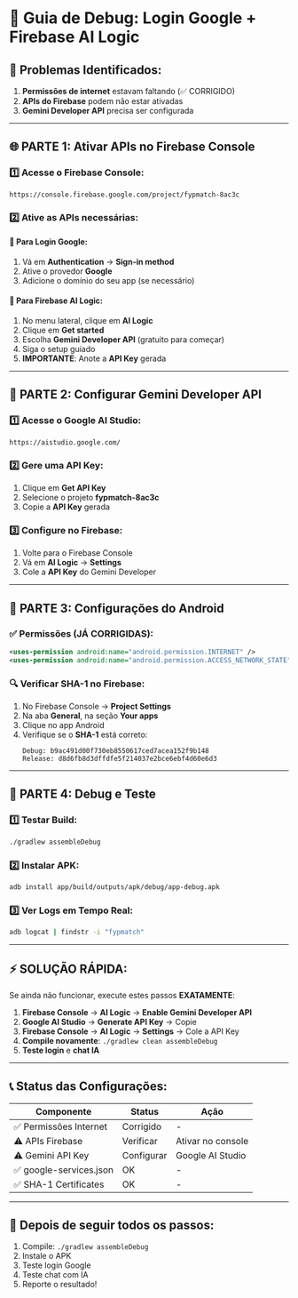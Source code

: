 # 🔧 Guia de Debug: Login Google + Firebase AI Logic

## 🚨 Problemas Identificados:
1. **Permissões de internet** estavam faltando (✅ CORRIGIDO)
2. **APIs do Firebase** podem não estar ativadas
3. **Gemini Developer API** precisa ser configurada

---

## 🌐 PARTE 1: Ativar APIs no Firebase Console

### 1️⃣ Acesse o Firebase Console:
```
https://console.firebase.google.com/project/fypmatch-8ac3c
```

### 2️⃣ Ative as APIs necessárias:

#### **🔐 Para Login Google:**
1. Vá em **Authentication** → **Sign-in method**
2. Ative o provedor **Google**
3. Adicione o domínio do seu app (se necessário)

#### **🤖 Para Firebase AI Logic:**
1. No menu lateral, clique em **AI Logic**
2. Clique em **Get started**
3. Escolha **Gemini Developer API** (gratuito para começar)
4. Siga o setup guiado
5. **IMPORTANTE**: Anote a **API Key** gerada

---

## 🔑 PARTE 2: Configurar Gemini Developer API

### 1️⃣ Acesse o Google AI Studio:
```
https://aistudio.google.com/
```

### 2️⃣ Gere uma API Key:
1. Clique em **Get API Key**
2. Selecione o projeto **fypmatch-8ac3c**
3. Copie a **API Key** gerada

### 3️⃣ Configure no Firebase:
1. Volte para o Firebase Console
2. Vá em **AI Logic** → **Settings**
3. Cole a **API Key** do Gemini Developer

---

## 📱 PARTE 3: Configurações do Android

### ✅ Permissões (JÁ CORRIGIDAS):
```xml
<uses-permission android:name="android.permission.INTERNET" />
<uses-permission android:name="android.permission.ACCESS_NETWORK_STATE" />
```

### 🔍 Verificar SHA-1 no Firebase:
1. No Firebase Console → **Project Settings**
2. Na aba **General**, na seção **Your apps**
3. Clique no app Android
4. Verifique se o **SHA-1** está correto:
   ```
   Debug: b9ac491d00f730eb8550617ced7acea152f9b148
   Release: d8d6fb8d3dffdfe5f214037e2bce6ebf4d60e6d3
   ```

---

## 🐛 PARTE 4: Debug e Teste

### 1️⃣ Testar Build:
```bash
./gradlew assembleDebug
```

### 2️⃣ Instalar APK:
```bash
adb install app/build/outputs/apk/debug/app-debug.apk
```

### 3️⃣ Ver Logs em Tempo Real:
```bash
adb logcat | findstr -i "fypmatch"
```

---

## ⚡ SOLUÇÃO RÁPIDA:

Se ainda não funcionar, execute estes passos **EXATAMENTE**:

1. **Firebase Console** → **AI Logic** → **Enable Gemini Developer API**
2. **Google AI Studio** → **Generate API Key** → Copie
3. **Firebase Console** → **AI Logic** → **Settings** → Cole a API Key
4. **Compile novamente**: `./gradlew clean assembleDebug`
5. **Teste login** e **chat IA**

---

## 📞 Status das Configurações:

| Componente | Status | Ação |
|------------|--------|------|
| ✅ Permissões Internet | Corrigido | - |
| ⚠️ APIs Firebase | Verificar | Ativar no console |
| ⚠️ Gemini API Key | Configurar | Google AI Studio |
| ✅ google-services.json | OK | - |
| ✅ SHA-1 Certificates | OK | - |

---

## 🎯 Depois de seguir todos os passos:

1. Compile: `./gradlew assembleDebug`
2. Instale o APK
3. Teste login Google
4. Teste chat com IA
5. Reporte o resultado! 